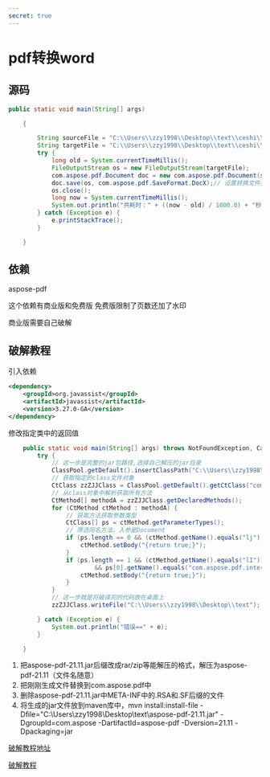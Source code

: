 ```yaml
---
secret: true
---
```

# pdf转换word

## 源码

```java
public static void main(String[] args)

	{

		String sourceFile = "C:\\Users\\zzy1998\\Desktop\\text\\ceshi\\微信小程序大赛文档_青涟环保.pdf";// 输入的文件
		String targetFile = "C:\\Users\\zzy1998\\Desktop\\text\\ceshi\\转换后.docx";// 输出的文件
		try {
			long old = System.currentTimeMillis();
			FileOutputStream os = new FileOutputStream(targetFile);
			com.aspose.pdf.Document doc = new com.aspose.pdf.Document(sourceFile);// 加载源文件数据
			doc.save(os, com.aspose.pdf.SaveFormat.DocX);// 设置转换文件类型并转换
			os.close();
			long now = System.currentTimeMillis();
			System.out.println("共耗时：" + ((now - old) / 1000.0) + "秒"); // 转化用时
		} catch (Exception e) {
			e.printStackTrace();
		}

	}
```

## 依赖

 aspose-pdf

这个依赖有商业版和免费版  免费版限制了页数还加了水印

商业版需要自己破解  

## 破解教程

引入依赖

```xml
<dependency>
    <groupId>org.javassist</groupId>
    <artifactId>javassist</artifactId>
    <version>3.27.0-GA</version>
</dependency>
```

 修改指定类中的返回值 

```java
	public static void main(String[] args) throws NotFoundException, CannotCompileException, IOException {
		try {
			// 这一步是完整的jar包路径,选择自己解压的jar目录
			ClassPool.getDefault().insertClassPath("C:\\Users\\zzy1998\\Desktop\\text\\beifen\\aspose-pdf-21.11.jar");
			// 获取指定的class文件对象
			CtClass zzZJJClass = ClassPool.getDefault().getCtClass("com.aspose.pdf.ADocument");
			// 从class对象中解析获取所有方法
			CtMethod[] methodA = zzZJJClass.getDeclaredMethods();
			for (CtMethod ctMethod : methodA) {
				// 获取方法获取参数类型
				CtClass[] ps = ctMethod.getParameterTypes();
				// 筛选同名方法，入参是Document
				if (ps.length == 0 && (ctMethod.getName().equals("lj") || ctMethod.getName().equals("lt"))) {
					ctMethod.setBody("{return true;}");
				}
				if (ps.length == 1 && (ctMethod.getName().equals("lI"))
						&& ps[0].getName().equals("com.aspose.pdf.internal.l10k.ly")) {
					ctMethod.setBody("{return true;}");
				}
			}
			// 这一步就是将破译完的代码放在桌面上
			zzZJJClass.writeFile("C:\\Users\\zzy1998\\Desktop\\text");

		} catch (Exception e) {
			System.out.println("错误==" + e);
		}

	}
```

1. 把aspose-pdf-21.11.jar后缀改成rar/zip等能解压的格式，解压为aspose-pdf-21.11（文件名随意）
2. 把刚刚生成文件替换到com.aspose.pdf中
3. 删除aspose-pdf-21.11.jar中META-INF中的.RSA和.SF后缀的文件
4. 将生成的jar文件放到maven库中，mvn install:install-file -Dfile="C:\Users\zzy1998\Desktop\text\aspose-pdf-21.11.jar" -DgroupId=com.aspose -DartifactId=aspose-pdf -Dversion=21.11 -Dpackaging=jar



[破解教程地址](https://www.jianshu.com/p/5a90d17852ce)

[破解教程](https://blog.csdn.net/qq_24084605/article/details/116012644)
